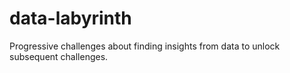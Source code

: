 # data-labyrinth
Progressive challenges about finding insights from data to unlock subsequent challenges.
